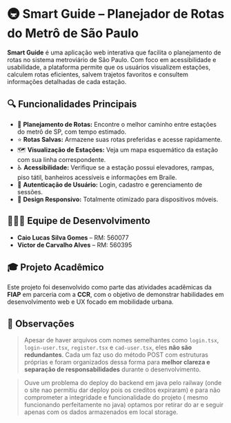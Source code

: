 
# 🚇 Smart Guide – Planejador de Rotas do Metrô de São Paulo

**Smart Guide** é uma aplicação web interativa que facilita o planejamento de rotas no sistema metroviário de São Paulo. Com foco em acessibilidade e usabilidade, a plataforma permite que os usuários visualizem estações, calculem rotas eficientes, salvem trajetos favoritos e consultem informações detalhadas de cada estação.

## 🔍 Funcionalidades Principais

- 🚉 **Planejamento de Rotas:** Encontre o melhor caminho entre estações do metrô de SP, com tempo estimado.
- ⭐ **Rotas Salvas:** Armazene suas rotas preferidas e acesse rapidamente.
- 🗺️ **Visualização de Estações:** Veja um mapa esquemático da estação com sua linha correspondente.
- ♿ **Acessibilidade:** Verifique se a estação possui elevadores, rampas, piso tátil, banheiros acessíveis e informações em Braile.
- 🔐 **Autenticação de Usuário:** Login, cadastro e gerenciamento de sessões.
- 📱 **Design Responsivo:** Totalmente otimizado para dispositivos móveis.

## 👨‍👩‍👦 Equipe de Desenvolvimento

- **Caio Lucas Silva Gomes** – RM: 560077  
- **Victor de Carvalho Alves** – RM: 560395

## 🎓 Projeto Acadêmico

Este projeto foi desenvolvido como parte das atividades acadêmicas da **FIAP** em parceria com a **CCR**, com o objetivo de demonstrar habilidades em desenvolvimento web e UX focado em mobilidade urbana.

## 📌 Observações

> Apesar de haver arquivos com nomes semelhantes como `login.tsx`, `login-user.tsx`, `register.tsx` e `cad-user.tsx`, eles **não são redundantes**. Cada um faz uso do método POST com estruturas próprias e foram organizados dessa forma para **melhor clareza e separação de responsabilidades** durante o desenvolvimento.

> Ouve um problema do deploy do backend em java pelo railway (onde o site nao permitiu dar deploy pois os creditos expiraram) e para não comprometer  a integridade e funcionalidade do projeto ( mesmo funcionando perfeitamente no java)  optamos por retirar do ar e seguir apenas com os dados armazenados em local storage.
